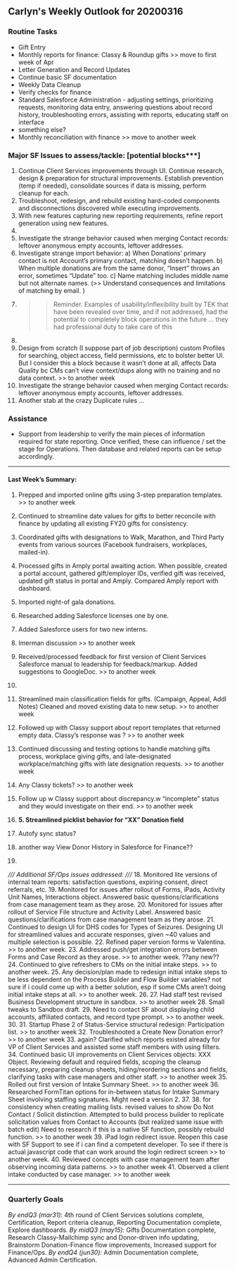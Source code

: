 ## Carlyn's Weekly Outlook for 20200316
### Routine Tasks
* Gift Entry
* Monthly reports for finance: Classy & Roundup gifts >> move to first week of Apr
* Letter Generation and Record Updates
* Continue basic SF documentation
* Weekly Data Cleanup
* Verify checks for finance
* Standard Salesforce Administration - adjusting settings, prioritizing requests, monitoring data entry, answering questions about record history, troubleshooting errors, assisting with reports, educating staff on interface
* something else?
* Monthly reconciliation with finance  >> move to another week

### Major SF Issues to assess/tackle: [potential blocks***]
1. Continue Client Services improvements through UI.  Continue research, design & preparation for structural improvements.  Establish prevention (temp if needed), consolidate sources if data is missing, perform cleanup for each.
2. Troubleshoot, redesign, and rebuild existing hard-coded components and disconnections discovered while executing improvements.
3. With new features capturing new reporting requirements, refine report generation using new features.
4. 
5. Investigate the strange behavior caused when merging Contact records: leftover anonymous empty accounts, leftover addresses.
6. Investigate strange import behavior: a) When Donations’ primary contact is not Account’s primary contact, matching doesn’t happen.  b) When multiple donations are from the same donor, “Insert” throws an error, sometimes “Update” too.  c) Name matching includes middle name but not alternate names.  (>> Understand consequences and limitations of matching by email. )
7. > > Reminder.  Examples of usability/inflexibility built by TEK that have been revealed over time, and if not addressed, had the potential to completely block operations in the future … they had professional duty to take care of this
8. 
9. Design from scratch (I suppose part of job description) custom Profiles for searching, object access, field permissions, etc to bolster better UI.  But I consider this a block because it wasn’t done at all, affects Data Quality bc CMs can’t view context/dups along with no training and no data context. >> to another week
10. Investigate the strange behavior caused when merging Contact records: leftover anonymous empty accounts, leftover addresses.
11. Another stab at the crazy Duplicate rules …

### Assistance
* Support from leadership to verify the main pieces of information required for state reporting.  Once verified, these can influence / set the stage for Operations.  Then database and related reports can be setup accordingly.

- - - -
#### Last Week’s Summary:
1. Prepped and imported online gifts using 3-step preparation templates.  >> to another week
2. Continued to streamline date values for gifts to better reconcile with finance by updating all existing FY20 gifts for consistency.
3. Coordinated gifts with designations to Walk, Marathon, and Third Party events from various sources (Facebook fundraisers, workplaces, mailed-in).
4. Processed gifts in Amply portal awaiting action.  When possible, created a portal account, gathered gift/employer IDs, verified gift was received, updated gift status in portal and Amply.  Compared Amply report with dashboard.
5. Imported night-of gala donations.  
6. Researched adding Salesforce licenses one by one.  
7. Added Salesforce users for two new interns.  


7. Imerman discussion >> to another week
8. Received/processed feedback for first version of Client Services Salesforce manual to leadership for feedback/markup.   Added suggestions to GoogleDoc.  >> to another week

8. 
9. Streamlined main classification fields for gifts.  (Campaign, Appeal, Addl Notes)  Cleaned and moved existing data to new setup.   >> to another week
10. Followed up with Classy support about report templates that returned empty data.  Classy’s response was ?  >> to another week
11. Continued discussing and testing options to handle matching gifts process, workplace giving gifts, and late-designated workplace/matching gifts with late designation requests. >> to another week

12. Any Classy tickets?  >> to another week
13. Follow up w Classy support about discrepancy.w “incomplete” status and they would investigate on their end.   >> to another week
14. **5. Streamlined picklist behavior for “XX” Donation field**
15. Autofy sync status?
16. another way View Donor History in Salesforce for Finance??
17. 

*/// Additional SF/Ops issues addressed: ///*
18. Monitored lite versions of internal team reports: satisfaction questions, expiring consent, direct referrals, etc.
19. Monitored for issues after rollout of Forms, iPads, Activity Unit Names, Interactions object.  Answered basic questions/clarifications from case management team as they arose.
20. Monitored for issues after rollout of Service File structure and Activity Label.  Answered basic questions/clarifications from case management team as they arose.
21. Continued to design UI for DHS codes for Types of Seizures.  Designing UI for streamlined values and accurate responses, given ~40 values and multiple selection is possible.
22. Refined paper version forms w Valentina. >> to another week.
23. Addressed push/get integration errors between Forms and Case Record as they arose.   >> to another week.  ??any new??
24. Continued to give refreshers to CMs on the initial intake steps. >> to another week.
25. Any decision/plan made to redesign initial intake steps to be less dependent on the Process Builder and Flow Builder variables?  not sure if i could come up with a better solution, esp if some CMs aren’t doing initial intake steps at all.  >> to another week.
26. 
27. Had staff test revised Business Development structure in sandbox.  >> to another week
28. Small tweaks to Sandbox draft.
29. Need to contact SF about displaying child accounts, affiliated contacts, and record type prompt.   >> to another week.
30. 
31. Startup Phase 2 of Status-Service structural redesign: Participation list.  >> to another week
32. Troubleshooted a Create New Donation error? >> to another week
33. again? Clarified which reports existed already for VP of Client Services and assisted some staff members with using filters.  
34. Continued basic UI improvements on Client Services objects: XXX Object.  Reviewing default and required fields, scoping the cleanup necessary, preparing cleanup sheets, hiding/reordering sections and fields, clarifying tasks with case managers and other staff.  >> to another week
35. Rolled out first version of Intake Summary Sheet. >> to another week
36. Researched FormTitan options for in-between status for Intake Summary Sheet involving staffing signatures.  Might need a version 2.
37. 
38. for consistency when creating mailing lists.  revised values to show Do Not Contact / Solicit distinction.  Attempted to build process builder to replicate solicitation values from Contact to Accounts (but realized same issue with batch edit)  Need to research if this is a native SF function, possibly rebuild function.  >> to another week
39. iPad login redirect issue.  Reopen this case with SF Support to see if i can find a competent developer.  To see if there is actual javascript code that can work around the login redirect screen  >> to another week.
40. Reviewed concepts with case management team after observing incoming data patterns.  >> to another week
41. Observed a client intake conducted by case manager. >> to another week

- - - -
### Quarterly Goals
*By endQ3 (mar31):* 4th round of Client Services solutions complete, Certification, Report criteria cleanup, Reporting Documentation complete, Explore dashboards.
*By midQ3 (may15):* Gifts Documentation complete, Research Classy-Mailchimp sync and Donor-driven info updating, Brainstorm Donation-Finance flow improvements, Increased support for Finance/Ops.
*By endQ4 (jun30):* Admin Documentation complete, Advanced Admin Certification.